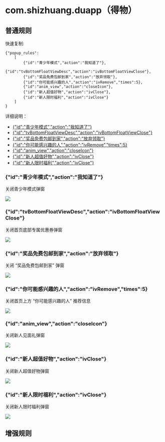 # com.shizhuang.duapp（得物）

## 普通规则

快速复制:
```
{"popup_rules":
    [
        {"id":"青少年模式","action":"我知道了"},
        {"id":"tvBottomFloatViewDesc","action":"ivBottomFloatViewClose"},
        {"id":"奖品免费包邮到家","action":"放弃领取"},
        {"id":"你可能感兴趣的人","action":"ivRemove","times":5},
        {"id":"anim_view","action":"closeIcon"},
        {"id":"新人超值好物","action":"ivClose"},
        {"id":"新人限时福利","action":"ivClose"}
    ]
}
```
详细说明：
- [{"id":"青少年模式","action":"我知道了"}](#id青少年模式action我知道了)
- [{"id":"tvBottomFloatViewDesc","action":"ivBottomFloatViewClose"}](#idtvbottomfloatviewdescactionivbottomfloatviewclose)
- [{"id":"奖品免费包邮到家","action":"放弃领取"}](#id奖品免费包邮到家action放弃领取)
- [{"id":"你可能感兴趣的人","action":"ivRemove","times":5}](#id你可能感兴趣的人actionivremovetimes5)
- [{"id":"anim_view","action":"closeIcon"}](#idanim_viewactioncloseicon)
- [{"id":"新人超值好物","action":"ivClose"}](#id新人超值好物actionivclose)
- [{"id":"新人限时福利","action":"ivClose"}](#id新人限时福利actionivclose)

### {"id":"青少年模式","action":"我知道了"}
关闭青少年模式弹窗

![](./assets/青少年模式.jpg)

### {"id":"tvBottomFloatViewDesc","action":"ivBottomFloatViewClose"}
关闭首页底部专属优惠券弹窗

![](./assets/首页底部专属优惠券弹窗.jpg)

### {"id":"奖品免费包邮到家","action":"放弃领取"}
关闭 “奖品免费包邮到家” 弹窗

![](./assets/奖品免费包邮到家.jpg)

### {"id":"你可能感兴趣的人","action":"ivRemove","times":5}
关闭首页上方 “你可能感兴趣的人” 推荐信息

![](./assets/你可能感兴趣的人.jpg)

### {"id":"anim_view","action":"closeIcon"}
关闭新人见面礼弹窗

![](./assets/新人见面礼弹窗.jpg)

### {"id":"新人超值好物","action":"ivClose"}
关闭新人超值好物弹窗

![](./assets/新人超值好物弹窗.jpg)

### {"id":"新人限时福利","action":"ivClose"}
关闭新人限时福利弹窗

![](./assets/新人限时福利弹窗.jpg)

## 增强规则
